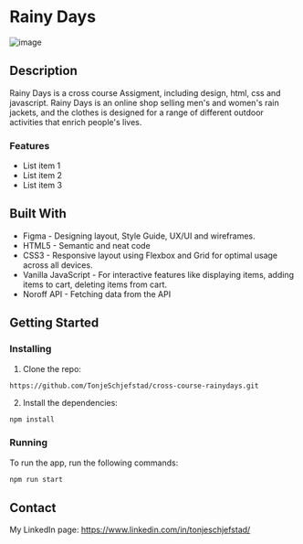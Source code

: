 # Rainy Days

![image](https://i.imghippo.com/files/qWU4775sBM.png)

## Description
Rainy Days is a cross course Assigment, including design, html, css and javascript. Rainy Days is an online shop selling men's and women's rain jackets, and the clothes is designed for a range of different outdoor activities that enrich people's lives. 

### Features
- List item 1
- List item 2
- List item 3

## Built With
- Figma - Designing layout, Style Guide, UX/UI and wireframes.
- HTML5 - Semantic and neat code
- CSS3 - Responsive layout using Flexbox and Grid for optimal usage across all devices.
- Vanilla JavaScript - For interactive features like displaying items, adding items to cart, deleting items from cart.
- Noroff API - Fetching data from the API

## Getting Started

### Installing
1. Clone the repo:

```bash
https://github.com/TonjeSchjefstad/cross-course-rainydays.git
```

2. Install the dependencies:

```
npm install
```

### Running

To run the app, run the following commands:

```bash
npm run start
```

## Contact
My LinkedIn page: https://www.linkedin.com/in/tonjeschjefstad/
